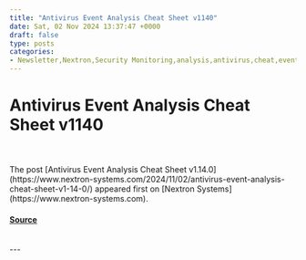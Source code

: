 ```yaml
---
title: "Antivirus Event Analysis Cheat Sheet v1140"
date: Sat, 02 Nov 2024 13:37:47 +0000
draft: false
type: posts
categories: 
- Newsletter,Nextron,Security Monitoring,analysis,antivirus,cheat,event,guide,malware,ransomware,sheet,SIEM,soc,Virus
---
```

# Antivirus Event Analysis Cheat Sheet v1140

<br/>

<br/>
The post [Antivirus Event Analysis Cheat Sheet v1.14.0](https://www.nextron-systems.com/2024/11/02/antivirus-event-analysis-cheat-sheet-v1-14-0/) appeared first on [Nextron Systems](https://www.nextron-systems.com).

#### [Source](https://www.nextron-systems.com/2024/11/02/antivirus-event-analysis-cheat-sheet-v1-14-0/)

<br/>
---
